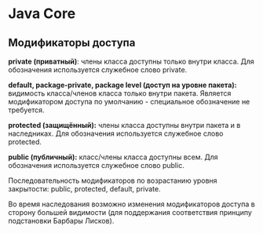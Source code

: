 # Java Core

## Модификаторы доступа

**private (приватный)**: члены класса доступны только внутри класса. Для обозначения используется служебное слово private.

**default, package-private, package level (доступ на уровне пакета):** видимость класса/членов класса только внутри пакета. Является модификатором доступа по умолчанию - специальное обозначение не требуется.

**protected (защищённый):** члены класса доступны внутри пакета и в наследниках. Для обозначения используется служебное слово protected.

**public (публичный):** класс/члены класса доступны всем. Для обозначения используется служебное слово public.

Последовательность модификаторов по возрастанию уровня закрытости: public, protected, default, private.

Во время наследования возможно изменения модификаторов доступа в сторону большей видимости (для поддержания соответствия принципу подстановки Барбары Лисков).

